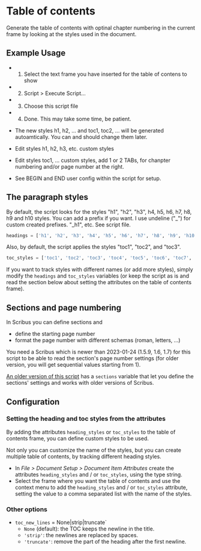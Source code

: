 # Table of contents

Generate the table of contents with optinal chapter numbering in the current frame by looking at the styles used in the document.

## Example Usage

- 1. Select the text frame you have inserted for the table of contens to show
- 2. Script > Execute Script...
- 3. Choose this script file
- 4. Done. This may take some time, be patient.
- The new styles h1, h2, ... and toc1, toc2, ... will be generated autoamtically. You can and should change them later.
- Edit styles h1, h2, h3, etc. custom styles
- Edit styles toc1, ... custom styles, add 1 or 2 TABs, for chanpter numbering and/or page number at the right.

- See BEGIN and END user config within the script for setup.

## The paragraph styles

By default, the script looks for the styles "h1", "h2", "h3", h4, h5, h6, h7, h8, h9 and h10 styles.
You can add a prefix if you want. I use undeline ("_") for custom created prefixes. "_h1", etc. See script file.

```py
headings = ['h1', 'h2', 'h3', 'h4', 'h5', 'h6', 'h7', 'h8', 'h9', 'h10']
```

Also, by default, the script applies the styles "toc1", "toc2", and "toc3".

```py
toc_styles = ['toc1', 'toc2', 'toc3', 'toc4', 'toc5', 'toc6', 'toc7', 'toc8', 'toc9', 'toc10']
```

If you want to track styles with different names (or add more styles), simply modify the `headings` and `toc_styles` variables (or keep the script as is and read the section below about setting the attributes on the table of contents frame).

## Sections and page numbering

In Scribus you can define sections and

- define the starting page number
- format the page number with different schemas (roman, letters, ...)

You need a Scribus which is newer than 2023-01-24 (1.5.9, 1.6, 1.7) for this script to be able to read the section's page number settings (for older version, you will get sequential values starting from 1).

[An older version of this script](https://github.com/aoloe/scribus-script-repository/tree/03c96173d8142c05437c11f09bf2ea759751de75/table-of-contents) has a `sections` variable that let you define the sections' settings and works with older versions of Scribus.


## Configuration

### Setting the heading and toc styles from the attributes

By adding the attributes `heading_styles` or `toc_styles` to the table of contents frame, you can define custom styles to be used.  

Not only you can customize the name of the styles, but you can create multiple table of contents, by tracking different heading styles.

- In _File > Document Setup > Document Item Attributes_ create the attributes `heading_styles` and / or `toc_styles`, using the type string.
- Select the frame where you want the table of contents and use the context menu to add the `heading_styles` and / or `toc_styles` attribute, setting the value to a comma separated list with the name of the styles.

### Other options

- `toc_new_lines` = None|strip|truncate`
  - `None` (default): the TOC keeps the newline in the title.
  - `'strip'`: the newlines are replaced by spaces.
  - `'truncate'`: remove the part of the heading after the first newline.
